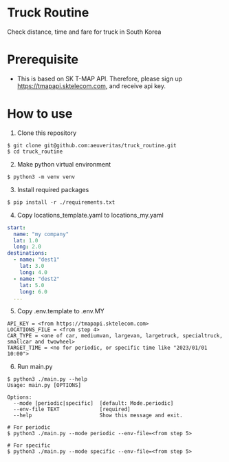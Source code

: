 # Truck Routine
Check distance, time and fare for truck in South Korea

# Prerequisite
- This is based on SK T-MAP API. Therefore, please sign up https://tmapapi.sktelecom.com, and receive api key.

# How to use
1. Clone this repository
```shell
$ git clone git@github.com:aeuveritas/truck_routine.git
$ cd truck_routine
```

2. Make python virtual environment
```shell
$ python3 -m venv venv
```

3. Install required packages
```shell
$ pip install -r ./requirements.txt 
```

4. Copy locations_template.yaml to locations_my.yaml
```yaml
start:
  name: "my company"
  lat: 1.0
  long: 2.0
destinations:
  - name: "dest1"
    lat: 3.0
    long: 4.0
  - name: "dest2"
    lat: 5.0
    long: 6.0
  ...
```

5. Copy .env.template to .env.MY
```dotenv
API_KEY = <from https://tmapapi.sktelecom.com>
LOCATIONS_FILE = <from step 4>
CAR_TYPE = <one of car, mediumvan, largevan, largetruck, specialtruck, smallcar and twowheel>
TARGET_TIME = <no for periodic, or specific time like "2023/01/01 10:00">
```

6. Run main.py
```shell
$ python3 ./main.py --help
Usage: main.py [OPTIONS]

Options:
  --mode [periodic|specific]  [default: Mode.periodic]
  --env-file TEXT             [required]
  --help                      Show this message and exit.

# For periodic
$ python3 ./main.py --mode periodic --env-file=<from step 5>

# For specific
$ python3 ./main.py --mode specific --env-file=<from step 5>

```

